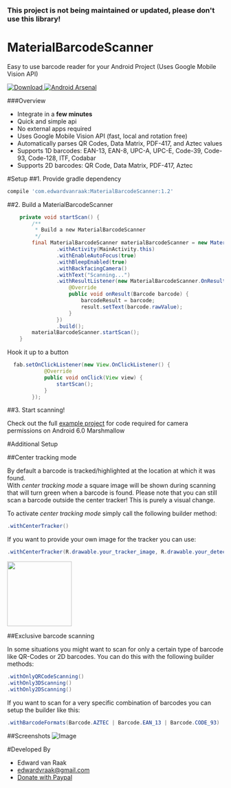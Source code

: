 ### This project is not being maintained or updated, please don't use this library!

# MaterialBarcodeScanner
Easy to use barcode reader for your Android Project (Uses Google Mobile Vision API)

[ ![Download](https://api.bintray.com/packages/edwardvraak/maven/MaterialBarcodeScanner/images/download.svg) ](https://bintray.com/edwardvraak/maven/MaterialBarcodeScanner/_latestVersion)
[![Android Arsenal](https://img.shields.io/badge/Android%20Arsenal-MaterialBarcodeScanner-brightgreen.svg?style=flat)](http://android-arsenal.com/details/1/3439)

###Overview
- Integrate in a **few minutes**
- Quick and simple api
- No external apps required
- Uses Google Mobile Vision API (fast, local and rotation free)
- Automatically parses QR Codes, Data Matrix, PDF-417, and Aztec values
- Supports 1D barcodes: EAN-13, EAN-8, UPC-A, UPC-E, Code-39, Code-93, Code-128, ITF, Codabar
- Supports 2D barcodes: QR Code, Data Matrix, PDF-417, Aztec

#Setup
##1. Provide gradle dependency

```gradle
compile 'com.edwardvanraak:MaterialBarcodeScanner:1.2'
```

##2. Build a MaterialBarcodeScanner

```java
    private void startScan() {
        /**
         * Build a new MaterialBarcodeScanner
         */
        final MaterialBarcodeScanner materialBarcodeScanner = new MaterialBarcodeScannerBuilder()
                .withActivity(MainActivity.this)
                .withEnableAutoFocus(true)
                .withBleepEnabled(true)
                .withBackfacingCamera()
                .withText("Scanning...")
                .withResultListener(new MaterialBarcodeScanner.OnResultListener() {
                    @Override
                    public void onResult(Barcode barcode) {
                        barcodeResult = barcode;
                        result.setText(barcode.rawValue);
                    }
                })
                .build();
        materialBarcodeScanner.startScan();
    }

 ```
 
 Hook it up to a button
 
```java
  fab.setOnClickListener(new View.OnClickListener() {
            @Override
            public void onClick(View view) {
                startScan();
            }
        });
 ```
 
##3. Start scanning!

Check out the full [example project](https://github.com/EdwardvanRaak/MaterialBarcodeScanner/blob/master/app/src/main/java/com/edwardvanraak/materialbarcodescannerexample/MainActivity.java) for code required for camera permissions on Android 6.0 Marshmallow

#Additional Setup

##Center tracking mode

By default a barcode is tracked/highlighted at the location at which it was found.  
With <i>center tracking mode</i> a square image will be shown during scanning that will turn green when a barcode is found.
Please note that you can still scan a barcode outside the center tracker! This is purely a visual change.

To activate <i>center tracking mode</i> simply call the following builder method:
```java
.withCenterTracker()
```
If you want to provide your own image for the tracker you can use:
```java
.withCenterTracker(R.drawable.your_tracker_image, R.drawable.your_detected_state_tracker_image):
```
<img src="https://raw.githubusercontent.com/EdwardvanRaak/MaterialBarcodeScanner/master/DEV/screens/center_tracker_screenshot.png" width="150">

##Exclusive barcode scanning

In some situations you might want to scan for only a certain type of barcode like QR-Codes or 2D barcodes. You can do this with the following builder methods:

```java
.withOnlyQRCodeScanning()
.withOnly3DScanning()
.withOnly2DScanning()
```

If you want to scan for a very specific combination of barcodes you can setup the builder like this:		
```java		
.withBarcodeFormats(Barcode.AZTEC | Barcode.EAN_13 | Barcode.CODE_93)		
```

##Screenshots
![Image](https://raw.githubusercontent.com/EdwardvanRaak/MaterialBarcodeScanner/master/DEV/screens/screenshot1.png)

#Developed By

* Edward van Raak
 * edwardvraak@gmail.com
 * [Donate with Paypal](https://www.paypal.me/EdwardvanRaak)

